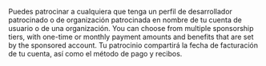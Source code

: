 Puedes patrocinar a cualquiera que tenga un perfil de desarrollador patrocinado o de organización patrocinada en nombre de tu cuenta de usuario o de una organización. You can choose from multiple sponsorship tiers, with one-time or monthly payment amounts and benefits that are set by the sponsored account. Tu patrocinio compartirá la fecha de facturación de tu cuenta, así como el método de pago y recibos.
